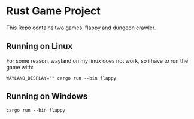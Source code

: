 # Rust Game Project 
This Repo contains two games, flappy and dungeon crawler.

## Running on Linux

For some reason, wayland on my linux does not work, so i have to run the game with:

`WAYLAND_DISPLAY="" cargo run --bin flappy`

## Running on Windows
`cargo run --bin flappy`